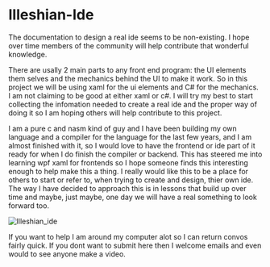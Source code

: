 # Illeshian-Ide

The documentation to design a real ide seems to be non-existing. I hope over time members of the community will help contribute that wonderful knowledge.

There are usally 2 main parts to any front end program: the UI elements them selves and the mechanics behind the UI to make it work. So in this project we will be using xaml for the ui elements and C# for the mechanics. I am not claiming to be good at either xaml or c#. I will try my best to start collecting the infomation needed to create a real ide and the proper way of doing it so I am hoping others will help contribute to this project. 

I am a pure c and nasm kind of guy and I have been building my own language and a compiler for the language for the last few years, and I am almost finished with it, so I would love to have the frontend or ide part of it ready for when I do finish the compiler or backend. This has steered me into learning wpf xaml for frontends so I hope someone finds this interesting enough to help make this a thing. I really would like this to be a place for others to start or refer to, when trying to create and design, thier own ide. The way I have decided to approach this is in lessons that build up over time and maybe, just maybe, one day we will have a real something to look forward too.


![Illeshian_ide](https://github.com/ravenleeblack/Illeshian-Ide/assets/76606152/59f95599-8e48-4abe-a98e-481588dc6ae5)




If you want to help I am around my computer alot so I can return convos fairly quick. If you dont want to submit here then I welcome emails and even would to see anyone make a video.
